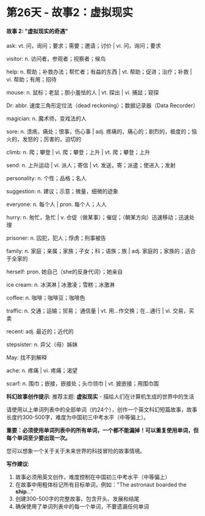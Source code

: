 # 第26天 - 故事2：虚拟现实

#### 故事 2: "虚拟现实的奇遇"

ask: vt. 问，询问；要求；需要；邀请；讨价 | vi. 问，询问；要求

visitor: n. 访问者，参观者；视察者；候鸟

help: n. 帮助；补救办法；帮忙者；有益的东西 | vt. 帮助；促进；治疗；补救 | vi. 帮助；有用；招待

mouse: n. 鼠标；老鼠；胆小羞怯的人 | vt. 探出 | vi. 捕鼠；窥探

Dr: abbr. 速度三角形定位法（dead reckoning）；数据记录器（Data Recorder）

magician: n. 魔术师，变戏法的人

sore: n. 溃疡，痛处；恨事，伤心事 | adj. 疼痛的，痛心的；剧烈的，极度的；恼火的，发怒的；厉害的，迫切的

climb: n. 爬；攀登 | vi. 爬；攀登；上升 | vt. 爬；攀登；上升

send: n. 上升运动 | vi. 派人；寄信 | vt. 发送，寄；派遣；使进入；发射

personality: n. 个性；品格；名人

suggestion: n. 建议；示意；微量，细微的迹象

everyone: n. 每个人 | pron. 每个人；人人

hurry: n. 匆忙，急忙 | v. 仓促（做某事）；催促；（朝某方向）迅速移动；迅速处理

prisoner: n. 囚犯，犯人；俘虏；刑事被告

family: n. 家庭；亲属；家族；子女；科；语族；族 | adj. 家庭的；家族的；适合于全家的

herself: pron. 她自己（she的反身代词）；她亲自

ice cream: n. 冰淇淋 |  冰激凌；雪糕；冰激淋

coffee: n. 咖啡；咖啡豆；咖啡色

traffic: n. 交通；运输；贸易； 通信量 | vt. 用…作交换；在…通行 | vi. 交易，买卖

recent: adj. 最近的；近代的

stepsister: n. 异父（母）姊妹

May: 找不到解释

ache: n. 疼痛 | vi. 疼痛；渴望

scarf: n. 围巾；嵌接，嵌接处；头巾领巾 | vt. 披嵌接；用围巾围

**科幻故事创作提示**:
推荐主题: **虚拟现实** - 描绘人们在计算机生成的世界中的生活

请使用以上单词列表中的全部单词（约24个），创作一个英文科幻短篇故事，故事长度约300-500字，难度为中国初三中考水平（中等偏上）。

**重要：必须使用单词列表中的所有单词，一个都不能漏掉！可以重复使用单词，但每个单词至少要出现一次。**

您可以想象一个关于关于未来世界的科技冒险的故事情境。

**写作建议**: 
1. 故事必须用英文创作，难度控制在中国初三中考水平（中等偏上）
2. 在故事中用粗体标记所有目标单词，例如："The astronaut boarded the **ship**..."
3. 创建300-500字的完整故事，包含开头、发展和结尾
4. 确保使用了单词列表中的每一个单词，不要遗漏任何单词
